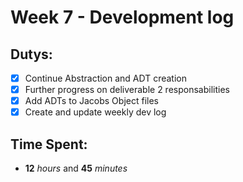 # Week 7 - Development log

## Dutys:
 - [X] Continue Abstraction and ADT creation
 - [X] Further progress on deliverable 2 responsabilities
 - [X] Add ADTs to Jacobs Object files
 - [X] Create and update weekly dev log

## Time Spent:
* **12** _hours_ and **45** _minutes_
